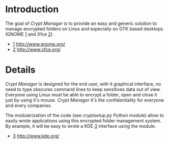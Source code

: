 # Introduction #

The goal of _Crypt Manager_ is to provide an easy and generic solution to manage encrypted folders on Linux and especially on GTK based desktops (GNOME [1](1.md) and Xfce [2](2.md)).

  * [1](1.md) http://www.gnome.org/
  * [2](2.md) http://www.xfce.org/


# Details #

_Crypt Manager_ is designed for the end user, with it graphical interface, no need to type obscures command lines to keep sensitives data out of view.
Everyone using Linux must be able to encrypt a folder, open and close it just by using it's mouse. _Crypt Manager_ it's the confidentiality for everyone and every companies.

The modularization of the code (see _cryptsetup.py_ Python module) allow to easily wrote applications using this encrypted folder management system.
By example, it will be easy to wrote a KDE [3](3.md) interface using the module.

  * [3](3.md) http://www.kde.org/